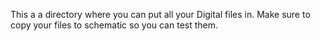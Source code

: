 This a a directory where you can put all your Digital files in. Make sure to copy your files to schematic so you can test them.
